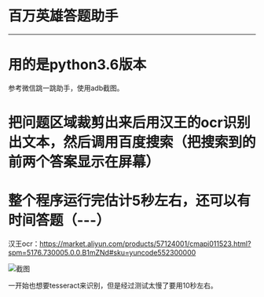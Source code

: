 # 百万英雄答题助手
----------------------------------------------------------------------------------------

# 用的是python3.6版本
参考微信跳一跳助手，使用adb截图。

# 把问题区域裁剪出来后用汉王的ocr识别出文本，然后调用百度搜索（把搜索到的前两个答案显示在屏幕）

# 整个程序运行完估计5秒左右，还可以有时间答题（---）

汉王ocr：https://market.aliyun.com/products/57124001/cmapi011523.html?spm=5176.730005.0.0.B1mZNd#sku=yuncode552300000

![截图](http://chuantu.biz/t6/198/1515261841x-1566687351.png)


一开始也想要tesseract来识别，但是经过测试太慢了要用10秒左右。


